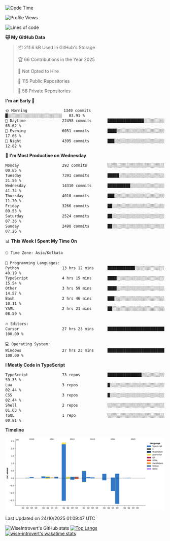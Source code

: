 <!--START_SECTION:waka-->
![Code Time](http://img.shields.io/badge/Code%20Time-4%2C417%20hrs%2037%20mins-blue)

![Profile Views](http://img.shields.io/badge/Profile%20Views-0-blue)

![Lines of code](https://img.shields.io/badge/From%20Hello%20World%20I%27ve%20Written-4.3%20million%20lines%20of%20code-blue)

**🐱 My GitHub Data** 

> 📦 211.6 kB Used in GitHub's Storage 
 > 
> 🏆 66 Contributions in the Year 2025
 > 
> 🚫 Not Opted to Hire
 > 
> 📜 115 Public Repositories 
 > 
> 🔑 56 Private Repositories 
 > 
**I'm an Early 🐤** 

```text
🌞 Morning                1340 commits        █░░░░░░░░░░░░░░░░░░░░░░░░   03.91 % 
🌆 Daytime                22498 commits       ████████████████░░░░░░░░░   65.62 % 
🌃 Evening                6051 commits        ████░░░░░░░░░░░░░░░░░░░░░   17.65 % 
🌙 Night                  4395 commits        ███░░░░░░░░░░░░░░░░░░░░░░   12.82 % 
```
📅 **I'm Most Productive on Wednesday** 

```text
Monday                   293 commits         ░░░░░░░░░░░░░░░░░░░░░░░░░   00.85 % 
Tuesday                  7391 commits        █████░░░░░░░░░░░░░░░░░░░░   21.56 % 
Wednesday                14310 commits       ██████████░░░░░░░░░░░░░░░   41.74 % 
Thursday                 4010 commits        ███░░░░░░░░░░░░░░░░░░░░░░   11.70 % 
Friday                   3266 commits        ██░░░░░░░░░░░░░░░░░░░░░░░   09.53 % 
Saturday                 2524 commits        ██░░░░░░░░░░░░░░░░░░░░░░░   07.36 % 
Sunday                   2490 commits        ██░░░░░░░░░░░░░░░░░░░░░░░   07.26 % 
```


📊 **This Week I Spent My Time On** 

```text
🕑︎ Time Zone: Asia/Kolkata

💬 Programming Languages: 
Python                   13 hrs 12 mins      ████████████░░░░░░░░░░░░░   48.19 % 
TypeScript               4 hrs 15 mins       ████░░░░░░░░░░░░░░░░░░░░░   15.54 % 
Other                    3 hrs 59 mins       ████░░░░░░░░░░░░░░░░░░░░░   14.57 % 
Bash                     2 hrs 46 mins       ███░░░░░░░░░░░░░░░░░░░░░░   10.11 % 
YAML                     2 hrs 21 mins       ██░░░░░░░░░░░░░░░░░░░░░░░   08.59 % 

🔥 Editors: 
Cursor                   27 hrs 23 mins      █████████████████████████   100.00 % 

💻 Operating System: 
Windows                  27 hrs 23 mins      █████████████████████████   100.00 % 
```

**I Mostly Code in TypeScript** 

```text
TypeScript               73 repos            ███████████████░░░░░░░░░░   59.35 % 
Lua                      3 repos             █░░░░░░░░░░░░░░░░░░░░░░░░   02.44 % 
CSS                      3 repos             █░░░░░░░░░░░░░░░░░░░░░░░░   02.44 % 
Shell                    2 repos             ░░░░░░░░░░░░░░░░░░░░░░░░░   01.63 % 
TSQL                     1 repo              ░░░░░░░░░░░░░░░░░░░░░░░░░   00.81 % 
```



**Timeline**

![Lines of Code chart](https://raw.githubusercontent.com/wise-introvert/wise-introvert/master/assets/bar_graph.png)


 Last Updated on 24/10/2025 01:09:47 UTC
<!--END_SECTION:waka-->

![WiseIntrovert's GitHub stats](https://github-readme-stats.vercel.app/api?username=wise-introvert&count_private=true&show_icons=true)
[![Top Langs](https://github-readme-stats.vercel.app/api/top-langs/?username=wise-introvert&langs_count=10)](https://github.com/anuraghazra/github-readme-stats)
[![wise-introvert's wakatime stats](https://github-readme-stats.vercel.app/api/wakatime?username=wiseintrovert)](https://github.com/anuraghazra/github-readme-stats)

